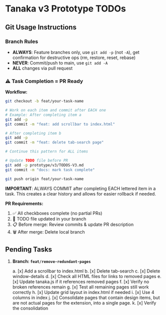 # Tanaka v3 Prototype TODOs

## Git Usage Instructions

### Branch Rules

- **ALWAYS**: Feature branches only, use `git add -p` (not `-A`), get confirmation for destructive ops (rm, restore, reset, rebase)
- **NEVER**: Commit/push to main, use `git add -A`
- **ALL** changes via pull request

### ⚠️ Task Completion = PR Ready

**Workflow:**

```bash
git checkout -b feat/your-task-name

# Work on each item and commit after EACH one
# Example: After completing item a
git add -p
git commit -m "feat: add scrollbar to index.html"

# After completing item b
git add -p
git commit -m "feat: delete tab-search page"

# Continue this pattern for ALL items

# Update TODO file before PR
git add -p prototype/v3/TODOS-V3.md
git commit -m "docs: mark task complete"

git push origin feat/your-task-name
```

**IMPORTANT**: ALWAYS COMMIT after completing EACH lettered item in a task. This creates a clear history and allows for easier rollback if needed.

**PR Requirements:**

1. ✅ All checkboxes complete (no partial PRs)
2. 📝 TODO file updated in your branch
3. 📋 Before merge: Review commits & update PR description
4. 🗑️ After merge: Delete local branch

## Pending Tasks

1. **Branch: `feat/remove-redundant-pages`**

   a. [x] Add a scrollbar to index.html
   b. [x] Delete tab-search
   c. [x] Delete window-details
   d. [x] Check all HTML files for links to removed pages
   e. [x] Update tanaka.js if it references removed pages
   f. [x] Verify no broken references remain
   g. [x] Test all remaining pages still work correctly
   h. [x] Update grid layout in index.html if needed
   i. [x] Use 4 columns in index
   j. [x] Consolidate pages that contain design items, but are not actual pages for the extension, into a single page.
   k. [x] Verify the consolidation
